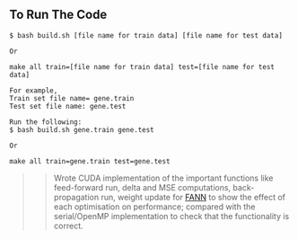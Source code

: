 ## To Run The Code

```
$ bash build.sh [file name for train data] [file name for test data]

Or

make all train=[file name for train data] test=[file name for test data]

For example,
Train set file name= gene.train
Test set file name: gene.test

Run the following:
$ bash build.sh gene.train gene.test

Or

make all train=gene.train test=gene.test
``` 

>> Wrote CUDA implementation of the important functions like feed-forward run, delta and MSE computations, back-propagation run, weight update for [FANN](https://github.com/libfann/fann) to show the effect of each optimisation on performance; compared with the serial/OpenMP implementation to check that the functionality is correct.
